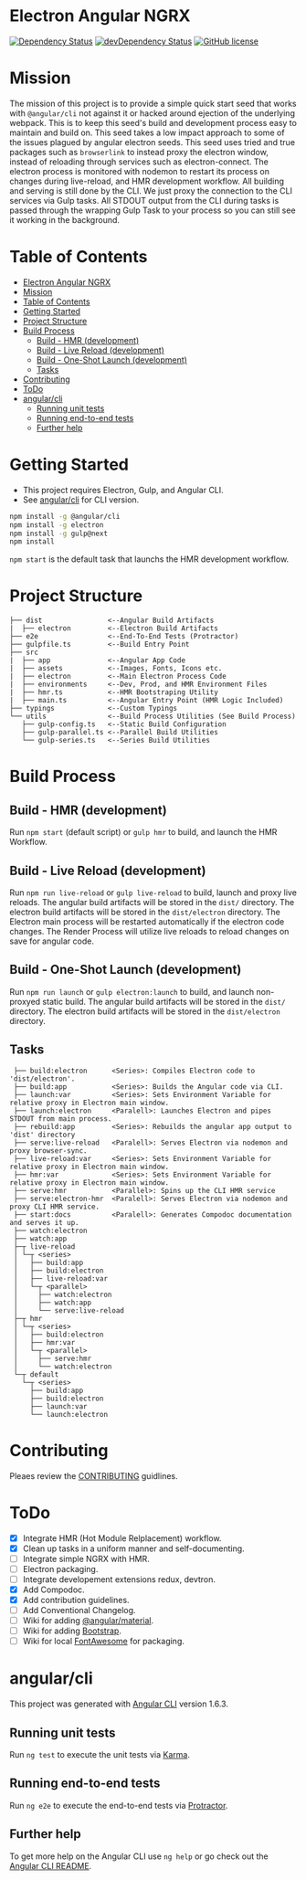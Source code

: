 # Electron Angular NGRX
[![Dependency Status](https://david-dm.org/kaffiend/electron-angular-ngrx.svg)](https://david-dm.org/kaffiend/electron-angular-ngrx)
[![devDependency Status](https://david-dm.org/kaffiend/electron-angular-ngrx/dev-status.svg)](https://david-dm.org/kaffiend/electron-angular-ngrx#info=devDependencies)
[![GitHub license](https://img.shields.io/github/license/Kaffiend/electron-angular-ngrx.svg)](https://github.com/Kaffiend/electron-angular-ngrx/blob/master/LICENSE)

# Mission
The mission of this project is to provide a simple quick start seed that works with `@angular/cli` not against it or hacked around ejection of the underlying webpack. This is to keep this seed's build and development process easy to maintain and build on.
This seed takes a low impact approach to some of the issues plagued by angular electron seeds. This seed uses tried and true packages such as `browserlink` to instead proxy the electron window, instead of reloading through services such as electron-connect. The electron process is monitored with nodemon to restart its process on changes during live-reload, and HMR development workflow.
All building and serving is still done by the CLI. We just proxy the connection to the CLI services via Gulp tasks. All STDOUT output from the CLI during tasks is passed through the wrapping Gulp Task to your process so you can still see it working in the background.

# Table of Contents
- [Electron Angular NGRX](#electron-angular-ngrx)
- [Mission](#mission)
- [Table of Contents](#table-of-contents)
- [Getting Started](#getting-started)
- [Project Structure](#project-structure)
- [Build Process](#build-process)
    - [Build - HMR (development)](#build---hmr-development)
    - [Build - Live Reload (development)](#build---live-reload-development)
    - [Build - One-Shot Launch (development)](#build---one-shot-launch-development)
    - [Tasks](#tasks)
- [Contributing](#contributing)
- [ToDo](#todo)
- [angular/cli](#angularcli)
    - [Running unit tests](#running-unit-tests)
    - [Running end-to-end tests](#running-end-to-end-tests)
    - [Further help](#further-help)

# Getting Started
  - This project requires Electron, Gulp, and Angular CLI.
  - See [angular/cli](#angularcli) for CLI version. 

```bash
npm install -g @angular/cli
npm install -g electron
npm install -g gulp@next
npm install
```
`npm start` is the default task that launchs the HMR development workflow.

# Project Structure
```
├── dist                <--Angular Build Artifacts
|  ├── electron         <--Electron Build Artifacts
├── e2e                 <--End-To-End Tests (Protractor)
├── gulpfile.ts         <--Build Entry Point
├── src
|  ├── app              <--Angular App Code
|  ├── assets           <--Images, Fonts, Icons etc.
|  ├── electron         <--Main Electron Process Code
|  ├── environments     <--Dev, Prod, and HMR Environment Files
|  ├── hmr.ts           <--HMR Bootstraping Utility
|  ├── main.ts          <--Angular Entry Point (HMR Logic Included)
├── typings             <--Custom Typings
└── utils               <--Build Process Utilities (See Build Process)
   ├── gulp-config.ts   <--Static Build Configuration
   ├── gulp-parallel.ts <--Parallel Build Utilities
   └── gulp-series.ts   <--Series Build Utilities
```

# Build Process


## Build - HMR (development)
Run `npm start` (default script) or `gulp hmr` to build,  and launch the HMR Workflow. 

## Build - Live Reload (development)

Run `npm run live-reload` or `gulp live-reload` to build, launch and proxy live reloads. 
The angular build artifacts will be stored in the `dist/` directory.
The electron build artifacts will be stored in the `dist/electron` directory.
The Electron main process will be restarted automatically if the electron code changes.
The Render Process will utilize live reloads to reload changes on save for angular code.

## Build - One-Shot Launch (development)
Run `npm run launch` or `gulp electron:launch` to build,  and launch non-proxyed static build. 
The angular build artifacts will be stored in the `dist/` directory.
The electron build artifacts will be stored in the `dist/electron` directory.

## Tasks
```
 ├── build:electron      <Series>: Compiles Electron code to 'dist/electron'.
 ├── build:app           <Series>: Builds the Angular code via CLI.
 ├── launch:var          <Series>: Sets Environment Variable for relative proxy in Electron main window.
 ├── launch:electron     <Paralell>: Launches Electron and pipes STDOUT from main process.
 ├── rebuild:app         <Series>: Rebuilds the angular app output to 'dist' directory
 ├── serve:live-reload   <Paralell>: Serves Electron via nodemon and proxy browser-sync.
 ├── live-reload:var     <Series>: Sets Environment Variable for relative proxy in Electron main window.
 ├── hmr:var             <Series>: Sets Environment Variable for relative proxy in Electron main window.
 ├── serve:hmr           <Parallel>: Spins up the CLI HMR service
 ├── serve:electron-hmr  <Paralell>: Serves Electron via nodemon and proxy CLI HMR service.
 ├── start:docs          <Paralell>: Generates Compodoc documentation and serves it up.
 ├── watch:electron
 ├── watch:app
 ├─┬ live-reload
 │ └─┬ <series>
 │   ├── build:app
 │   ├── build:electron
 │   ├── live-reload:var
 │   └─┬ <parallel>
 │     ├── watch:electron
 │     ├── watch:app
 │     └── serve:live-reload
 ├─┬ hmr
 │ └─┬ <series>
 │   ├── build:electron
 │   ├── hmr:var
 │   └─┬ <parallel>
 │     ├── serve:hmr
 │     └── watch:electron
 └─┬ default
   └─┬ <series>
     ├── build:app
     ├── build:electron
     ├── launch:var
     └── launch:electron
```
# Contributing
Pleaes review the [CONTRIBUTING](https://github.com/Kaffiend/electron-angular-ngrx/blob/master/CONTRIBUTING.md) guidlines.

# ToDo
- [x] Integrate HMR (Hot Module Relplacement) workflow.
- [x] Clean up tasks in a uniform manner and self-documenting.
- [ ] Integrate simple NGRX with HMR.
- [ ] Electron packaging.
- [ ] Integrate developement extensions redux, devtron.
- [x] Add Compodoc.
- [x] Add contribution guidelines.
- [ ] Add Conventional Changelog.
- [ ] Wiki for adding [@angular/material](https://github.com/angular/material).
- [ ] Wiki for adding [Bootstrap](https://github.com/twbs/bootstrap).
- [ ] Wiki for local [FontAwesome](https://github.com/FortAwesome/Font-Awesome) for packaging.

# angular/cli 
This project was generated with [Angular CLI](https://github.com/angular/angular-cli) version 1.6.3.


## Running unit tests

Run `ng test` to execute the unit tests via [Karma](https://karma-runner.github.io).

## Running end-to-end tests

Run `ng e2e` to execute the end-to-end tests via [Protractor](http://www.protractortest.org/).

## Further help

To get more help on the Angular CLI use `ng help` or go check out the [Angular CLI README](https://github.com/angular/angular-cli/blob/master/README.md).
